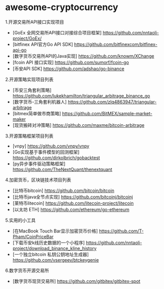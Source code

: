 # awesome-cryptocurrency
1.开源交易所API接口实现项目
  * [GoEx 全网交易所API接口对接综合项目框架] https://github.com/nntaoli-project/GoEx/
  * [bitfinex API官方Go API SDK] https://github.com/bitfinexcom/bitfinex-api-go
  * [数字货币交易所API的Java实现] https://github.com/knowm/XChange
  * [fcoin API 接口实现] https://github.com/sumorf/fcoin-go 
  * [币安API SDK] https://github.com/adshao/go-binance
  
2.开源策略实现项目列表  
  * [币安三角套利策略] https://github.com/lukekhamilton/triangular_arbitrage_binance_go
  * [数字货币-三角套利机器人] https://github.com/zlq4863947/triangular-arbitrage
  * [bitmex简单做市商策略] https://github.com/BitMEX/sample-market-maker
  * [现货搬砖对冲策略] https://github.com/maxme/bitcoin-arbitrage
  
3.开源策略框架项目列表  
  * [vnpy] https://github.com/vnpy/vnpy
  * [Go实现基于事件模型的回测框架] https://github.com/dirkolbrich/gobacktest
  * [py异步事件驱动策略框架] https://github.com/TheNextQuant/thenextquant

4.加密货币，区块链技术项目列表  
  * [比特币bitcoin] https://github.com/bitcoin/bitcoin
  * [比特币java全节点实现] https://github.com/bitcoinj/bitcoinj
  * [莱特币litecoin] https://github.com/litecoin-project/litecoin
  * [以太坊 ETH] https://github.com/ethereum/go-ethereum
  
5.实用的小工具
  * [在MacBook Touch Bar显示加密货币价格] https://github.com/T-Pham/CoinPriceBar
  * [下载币安k线历史数据的一个小程序] https://github.com/nntaoli-project/download_binance_kline_history
  * [一个独立bitcoin 私钥公钥地址生成器] https://github.com/vsergeev/btckeygenie
  
6.数字货币开源交易所
  * [数字货币现货交易所] https://github.com/gitbitex/gitbitex-spot
